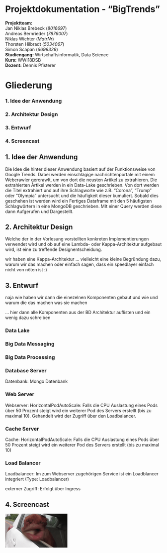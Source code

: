 # Projektdokumentation - “BigTrends”

__Projektteam:__  
Jan Niklas Brebeck (_8016697_)  
Andreas Bernrieder (_7876007_)  
Niklas Wichter (_MatrNr_)  
Thorsten Hilbradt (_5034067_)  
Simon Scapan (_6699329_)  
__Studiengang:__    Wirtschaftsinformatik, Data Science  
__Kurs:__           WWI18DSB  
__Dozent:__         Dennis Pfisterer  


# Gliederung

### 1. Idee der Anwendung
### 2. Architektur Design
### 3. Entwurf
### 4. Screencast


## 1. Idee der Anwendung

Die Idee die hinter dieser Anwendung basiert auf der Funktionsweise von Google Trends.
Dabei werden einschlägige nachrichtenportale mit einem Webcrawler gercrawlt, um von dort die neusten Artikel zu extrahieren. Die extrahierten Artikel werden in ein Data-Lake geschrieben. Von dort werden die Titel extrahiert und auf ihre Schlagworte wie z.B. “Corona”, “Trump” oder “Olympia” untersucht und die häufigkeit dieser kumuliert. Sobald dies geschehen ist werden wird ein Fertiges Dataframe mit den 5 häufigsten Schlagwörtern in eine MongoDB geschrieben. MIt einer Query werden diese dann Aufgerufen und Dargestellt. 



## 2. Architektur Design

Welche der in der Vorlesung vorstellten konkreten Implementierungen verwendet wird und ob auf eine Lambda- oder Kappa-Architektur aufgebaut wird, ist eine zu treffende Designentscheidung.

wir haben eine Kappa-Architektur … vielleicht eine kleine Begründung dazu, warum wir das machen oder einfach sagen, dass ein speedlayer einfach nicht von nöten ist :)



## 3. Entwurf

naja wie haben wir dann die einezelnen Komponenten gebaut und wie und warum die das machen was sie machen

… hier dann alle Komponenten aus der BD Architektur auflisten und ein wenig dazu schreiben


### Data Lake


### Big Data Messaging


### Big Data Processing


### Database Server
Datenbank:
Mongo Datenbank

### Web Server
Webserver:
HorizontalPodAutoScale:
Falls die CPU Auslastung eines Pods über 50 Prozent steigt wird ein weiterer Pod des Servers erstellt (bis zu maximal 10). Gehandelt wird der Zugriff über den Loadbalancer.

### Cache Server
Cache:
HorizontalPodAutoScale:
Falls die CPU Auslastung eines Pods über 50 Prozent steigt wird ein weiterer Pod des Servers erstellt (bis zu maximal 10)

### Load Balancer
Loadbalancer:
Im zum Webserver zugehörigen Service ist ein Loadblancer integriert (Type: Loadbalancer)

externer Zugriff:
Erfolgt über Ingress




## 4. Screencast
[![Screencast BigTrends](screencast.gif)](google.com)
